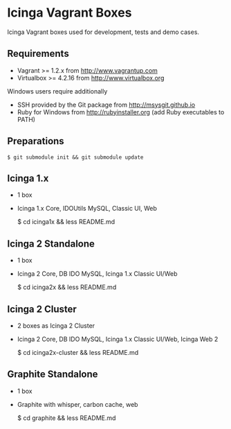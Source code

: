 # Icinga Vagrant Boxes

Icinga Vagrant boxes used for development, tests and demo cases.

## Requirements

* Vagrant >= 1.2.x from http://www.vagrantup.com
* Virtualbox >= 4.2.16 from http://www.virtualbox.org

Windows users require additionally

* SSH provided by the Git package from http://msysgit.github.io
* Ruby for Windows from http://rubyinstaller.org (add Ruby executables to PATH)

## Preparations

    $ git submodule init && git submodule update

## Icinga 1.x

* 1 box
* Icinga 1.x Core, IDOUtils MySQL, Classic UI, Web

    $ cd icinga1x && less README.md

## Icinga 2 Standalone

* 1 box
* Icinga 2 Core, DB IDO MySQL, Icinga 1.x Classic UI/Web

    $ cd icinga2x && less README.md

## Icinga 2 Cluster

* 2 boxes as Icinga 2 Cluster
* Icinga 2 Core, DB IDO MySQL, Icinga 1.x Classic UI/Web, Icinga Web 2

    $ cd icinga2x-cluster && less README.md

## Graphite Standalone

* 1 box
* Graphite with whisper, carbon cache, web

    $ cd graphite && less README.md

